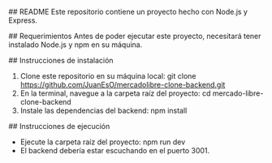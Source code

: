 ## README
Este repositorio contiene un proyecto hecho con Node.js y Express.

## Requerimientos
Antes de poder ejecutar este proyecto, necesitará tener instalado Node.js y npm en su máquina.

## Instrucciones de instalación
1. Clone este repositorio en su máquina local: git clone https://github.com/JuanEsO/mercadolibre-clone-backend.git
2. En la terminal, navegue a la carpeta raíz del proyecto: cd mercado-libre-clone-backend
3. Instale las dependencias del backend: npm install


## Instrucciones de ejecución
- Ejecute la carpeta raíz del proyecto: npm run dev
- El backend debería estar escuchando en el puerto 3001.
